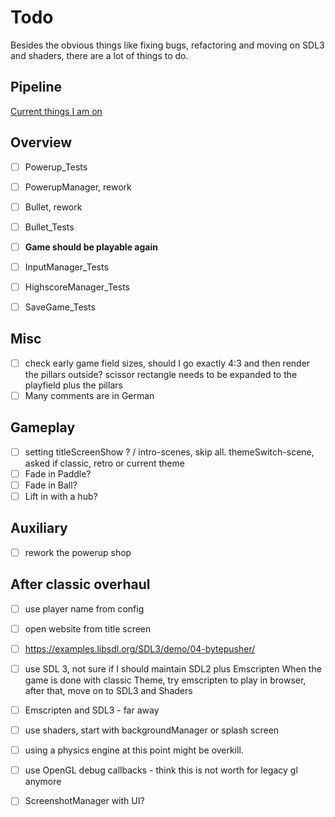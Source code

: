 # Todo

Besides the obvious things like fixing bugs, refactoring and moving on SDL3 and shaders,
there are a lot of things to do.

## Pipeline

[Current things I am on](CURRENT.md)

## Overview

- [ ] Powerup_Tests
- [ ] PowerupManager, rework

- [ ] Bullet, rework
- [ ] Bullet_Tests

- [ ] **Game should be playable again**

- [ ] InputManager_Tests
- [ ] HighscoreManager_Tests
- [ ] SaveGame_Tests

## Misc

- [ ] check early game field sizes, should I go exactly 4:3 and then render the pillars outside?
  scissor rectangle needs to be expanded to the playfield plus the pillars
- [ ] Many comments are in German

## Gameplay

- [ ] setting titleScreenShow ? / intro-scenes, skip all. themeSwitch-scene, asked if classic, retro or current theme
- [ ] Fade in Paddle?
- [ ] Fade in Ball?
- [ ] Lift in with a hub?

## Auxiliary

- [ ] rework the powerup shop

## After classic overhaul

- [ ] use player name from config
- [ ] open website from title screen

- [ ] https://examples.libsdl.org/SDL3/demo/04-bytepusher/

- [ ] use SDL 3, not sure if I should maintain SDL2 plus Emscripten
  When the game is done with classic Theme, try emscripten to play in browser, after that, move on to SDL3 and Shaders

- [ ] Emscripten and SDL3 - far away
- [ ] use shaders, start with backgroundManager or splash screen
- [ ] using a physics engine at this point might be overkill.
- [ ] use OpenGL debug callbacks - think this is not worth for legacy gl anymore

- [ ] ScreenshotManager with UI?
